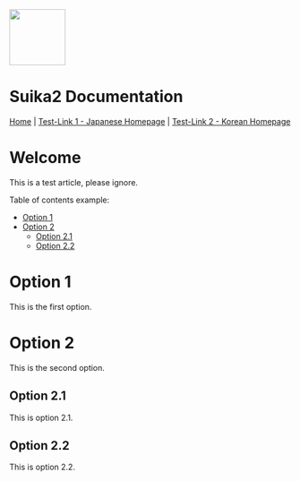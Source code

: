 <!-- Header -->
<div align="left">
	<img src="https://suika2.com/img/AppIcon.png" width="100" height="100"/>
	<h1>Suika2 Documentation</h1>
</div>

[Home](/) | [Test-Link 1 - Japanese Homepage](/jp/) | [Test-Link 2 - Korean Homepage](/kr/)

# Welcome

This is a test article, please ignore.

Table of contents example:
* [Option 1](#option-1)
* [Option 2](#option-2)
  * [Option 2.1](#option-21)
  * [Option 2.2](#option-22)

# Option 1
This is the first option.

# Option 2
This is the second option.

## Option 2.1
This is option 2.1.

## Option 2.2
This is option 2.2.
